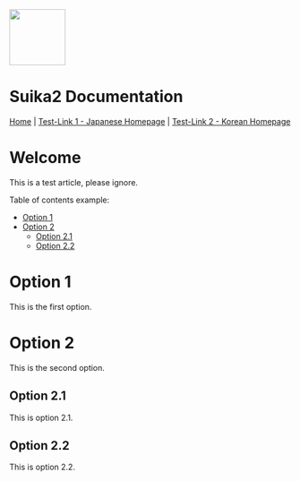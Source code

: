 <!-- Header -->
<div align="left">
	<img src="https://suika2.com/img/AppIcon.png" width="100" height="100"/>
	<h1>Suika2 Documentation</h1>
</div>

[Home](/) | [Test-Link 1 - Japanese Homepage](/jp/) | [Test-Link 2 - Korean Homepage](/kr/)

# Welcome

This is a test article, please ignore.

Table of contents example:
* [Option 1](#option-1)
* [Option 2](#option-2)
  * [Option 2.1](#option-21)
  * [Option 2.2](#option-22)

# Option 1
This is the first option.

# Option 2
This is the second option.

## Option 2.1
This is option 2.1.

## Option 2.2
This is option 2.2.
